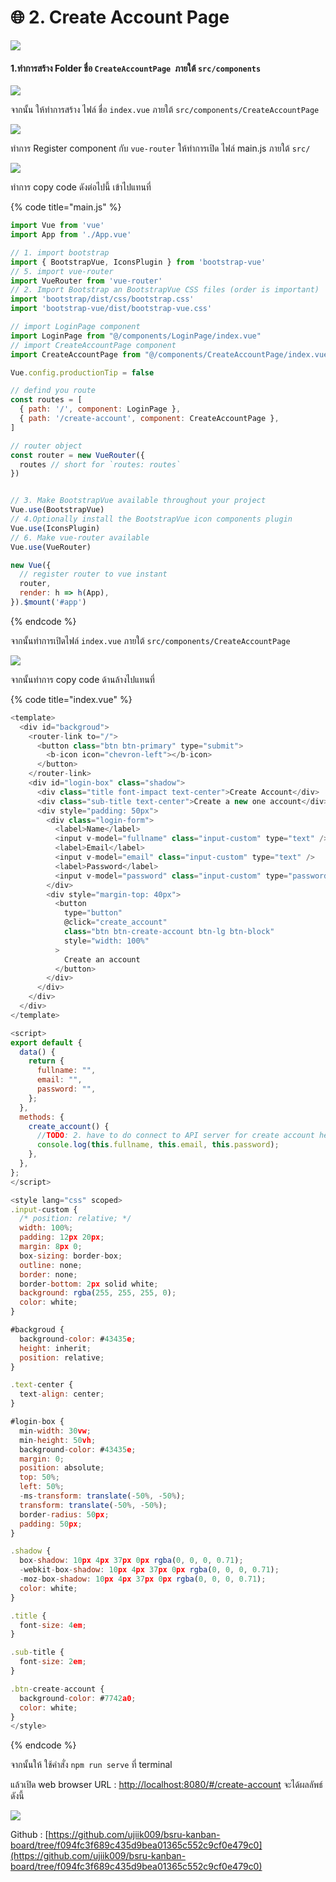 # 🌐 2. Create Account Page

![](<../.gitbook/assets/image (113).png>)

#### 1.ทำการสร้าง Folder ชื่อ `CreateAccountPage `ภายใต้ `src/components`

![](<../.gitbook/assets/image (77).png>)

จากนั้น ให้ทำการสร้าง ไฟล์ ชื่อ `index.vue` ภายใต้ `src/components/CreateAccountPage`

![](<../.gitbook/assets/image (16) (1).png>)

ทำการ Register component กับ `vue-router` ให้ทำการเปิด ไฟล์ main.js ภายใต้ `src/`

![](<../.gitbook/assets/image (159).png>)

ทำการ copy code ดังต่อไปนี้ เข้าไปแทนที่

{% code title="main.js" %}
```javascript
import Vue from 'vue'
import App from './App.vue'

// 1. import bootstrap
import { BootstrapVue, IconsPlugin } from 'bootstrap-vue'
// 5. import vue-router
import VueRouter from 'vue-router'
// 2. Import Bootstrap an BootstrapVue CSS files (order is important)
import 'bootstrap/dist/css/bootstrap.css'
import 'bootstrap-vue/dist/bootstrap-vue.css'

// import LoginPage component
import LoginPage from "@/components/LoginPage/index.vue"
// import CreateAccountPage component
import CreateAccountPage from "@/components/CreateAccountPage/index.vue"

Vue.config.productionTip = false

// defind you route
const routes = [
  { path: '/', component: LoginPage },
  { path: '/create-account', component: CreateAccountPage },
]

// router object
const router = new VueRouter({
  routes // short for `routes: routes`
})


// 3. Make BootstrapVue available throughout your project
Vue.use(BootstrapVue)
// 4.Optionally install the BootstrapVue icon components plugin
Vue.use(IconsPlugin)
// 6. Make vue-router available
Vue.use(VueRouter)

new Vue({
  // register router to vue instant
  router,
  render: h => h(App),
}).$mount('#app')
```
{% endcode %}

จากนั้นทำการเปิดไฟล์ `index.vue` ภายใต้ `src/components/CreateAccountPage`

![](<../.gitbook/assets/image (124).png>)

จากนั้นทำการ copy code ด้านล้างไปแทนที่

{% code title="index.vue" %}
```javascript
<template>
  <div id="backgroud">
    <router-link to="/">
      <button class="btn btn-primary" type="submit">
        <b-icon icon="chevron-left"></b-icon>
      </button>
    </router-link>
    <div id="login-box" class="shadow">
      <div class="title font-impact text-center">Create Account</div>
      <div class="sub-title text-center">Create a new one account</div>
      <div style="padding: 50px">
        <div class="login-form">
          <label>Name</label>
          <input v-model="fullname" class="input-custom" type="text" />
          <label>Email</label>
          <input v-model="email" class="input-custom" type="text" />
          <label>Password</label>
          <input v-model="password" class="input-custom" type="password" />
        </div>
        <div style="margin-top: 40px">
          <button
            type="button"
            @click="create_account"
            class="btn btn-create-account btn-lg btn-block"
            style="width: 100%"
          >
            Create an account
          </button>
        </div>
      </div>
    </div>
  </div>
</template>

<script>
export default {
  data() {
    return {
      fullname: "",
      email: "",
      password: "",
    };
  },
  methods: {
    create_account() {
      //TODO: 2. have to do connect to API server for create account here
      console.log(this.fullname, this.email, this.password);
    },
  },
};
</script>

<style lang="css" scoped>
.input-custom {
  /* position: relative; */
  width: 100%;
  padding: 12px 20px;
  margin: 8px 0;
  box-sizing: border-box;
  outline: none;
  border: none;
  border-bottom: 2px solid white;
  background: rgba(255, 255, 255, 0);
  color: white;
}

#backgroud {
  background-color: #43435e;
  height: inherit;
  position: relative;
}

.text-center {
  text-align: center;
}

#login-box {
  min-width: 30vw;
  min-height: 50vh;
  background-color: #43435e;
  margin: 0;
  position: absolute;
  top: 50%;
  left: 50%;
  -ms-transform: translate(-50%, -50%);
  transform: translate(-50%, -50%);
  border-radius: 50px;
  padding: 50px;
}

.shadow {
  box-shadow: 10px 4px 37px 0px rgba(0, 0, 0, 0.71);
  -webkit-box-shadow: 10px 4px 37px 0px rgba(0, 0, 0, 0.71);
  -moz-box-shadow: 10px 4px 37px 0px rgba(0, 0, 0, 0.71);
  color: white;
}

.title {
  font-size: 4em;
}

.sub-title {
  font-size: 2em;
}

.btn-create-account {
  background-color: #7742a0;
  color: white;
}
</style>
```
{% endcode %}

จากนั้นให้ ใช้คำสั่ง `npm run serve` ที่ terminal&#x20;

แล้วเปิด web browser URL : [http://localhost:8080/#/create-account](http://localhost:8080/#/create-account) จะได้ผลลัพธ์ดังนี้

![](<../.gitbook/assets/image (39).png>)

Github : [https://github.com/ujiik009/bsru-kanban-board/tree/f094fc3f689c435d9bea01365c552c9cf0e479c0](https://github.com/ujiik009/bsru-kanban-board/tree/f094fc3f689c435d9bea01365c552c9cf0e479c0)
